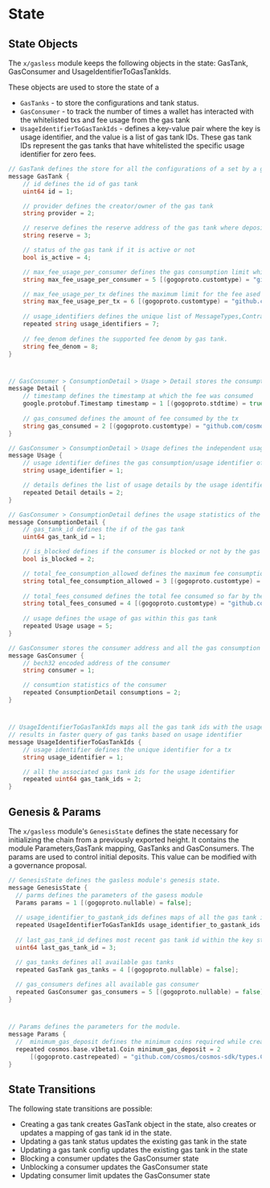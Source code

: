<!--
order: 2
-->

# State

## State Objects

The `x/gasless` module keeps the following objects in the state: GasTank, GasConsumer and UsageIdentifierToGasTankIds.

These objects are used to store the state of a

- `GasTanks` - to store the configurations and tank status.
- `GasConsumer` - to track the number of times a wallet has interacted with the whitelisted txs and fee usage from the gas tank
- `UsageIdentifierToGasTankIds` - defines a key-value pair where the key is usage identifier, and the value is a list of gas tank IDs. These gas tank IDs represent the gas tanks that have whitelisted the specific usage identifier for zero fees.

```go
// GasTank defines the store for all the configurations of a set by a gas provider
message GasTank {
    // id defines the id of gas tank
    uint64 id = 1;

    // provider defines the creator/owner of the gas tank
    string provider = 2;

    // reserve defines the reserve address of the gas tank where deposited funds are stored
    string reserve = 3;

    // status of the gas tank if it is active or not
    bool is_active = 4;

    // max_fee_usage_per_consumer defines the gas consumption limit which consumer is allowed, beyod this limit gas tank will not sponsor the tx
    string max_fee_usage_per_consumer = 5 [(gogoproto.customtype) = "github.com/cosmos/cosmos-sdk/types.Int", (gogoproto.nullable) = false];

    // max_fee_usage_per_tx defines the maximum limit for the fee ased by the tx, beyond this gastank cannot sponsor the tx
    string max_fee_usage_per_tx = 6 [(gogoproto.customtype) = "github.com/cosmos/cosmos-sdk/types.Int", (gogoproto.nullable) = false];
    
    // usage_identifiers defines the unique list of MessageTypes,ContractAddress or any valid usage identifier which are whitelisted by gas tank.
    repeated string usage_identifiers = 7;
    
    // fee_denom defines the supported fee denom by gas tank.
    string fee_denom = 8;
}
```
#

```go
// GasConsumer > ConsumptionDetail > Usage > Detail stores the consumption activity of the consumer
message Detail {
    // timestamp defines the timestamp at which the fee was consumed
    google.protobuf.Timestamp timestamp = 1 [(gogoproto.stdtime) = true, (gogoproto.nullable) = false];
    
    // gas_consumed defines the amount of fee consumed by the tx
    string gas_consumed = 2 [(gogoproto.customtype) = "github.com/cosmos/cosmos-sdk/types.Int", (gogoproto.nullable) = false];
}

// GasConsumer > ConsumptionDetail > Usage defines the independent usage of gas by the individual usage identifier
message Usage {
    // usage identifier defines the gas consumption/usage identifier of the tx, this identifier is responsible for consuming gas
    string usage_identifier = 1;

    // details defines the list of usage details by the usage identifier along with fee amount and timestamp
    repeated Detail details = 2;
}

// GasConsumer > ConsumptionDetail defines the usage statistics of the consumer within each gas tank 
message ConsumptionDetail {
    // gas_tank_id defines the if of the gas tank
    uint64 gas_tank_id = 1;

    // is_blocked defines if the consumer is blocked or not by the gas tank
    bool is_blocked = 2;

    // total_fee_consumption_allowed defines the maximum fee consumption allowed by the gas tank to the consumer
    string total_fee_consumption_allowed = 3 [(gogoproto.customtype) = "github.com/cosmos/cosmos-sdk/types.Int", (gogoproto.nullable) = false];
    
    // total_fees_consumed defines the total fee consumed so far by the consumer in this gas tank
    string total_fees_consumed = 4 [(gogoproto.customtype) = "github.com/cosmos/cosmos-sdk/types.Int", (gogoproto.nullable) = false];
    
    // usage defines the usage of gas within this gas tank
    repeated Usage usage = 5;
}

// GasConsumer stores the consumer address and all the gas consumption activities within the gas tank
message GasConsumer {
    // bech32 encoded address of the consumer
    string consumer = 1;

    // consumtion statistics of the consumer
    repeated ConsumptionDetail consumptions = 2;
}
```
#

```go
// UsageIdentifierToGasTankIds maps all the gas tank ids with the usage identifier
// results in faster query of gas tanks based on usage identifier
message UsageIdentifierToGasTankIds {
    // usage identifier defines the unique identifier for a tx
    string usage_identifier = 1;

    // all the associated gas tank ids for the usage identifier
    repeated uint64 gas_tank_ids = 2;
}
```

## Genesis & Params

The `x/gasless` module's `GenesisState` defines the state necessary for initializing the chain from a previously exported height. It contains the module Parameters,GasTank mapping, GasTanks and GasConsumers. The params are used to control initial deposits. This value can be modified with a governance proposal.

```go
// GenesisState defines the gasless module's genesis state.
message GenesisState {
  // parms defines the parameters of the gasess module
  Params params = 1 [(gogoproto.nullable) = false];
  
  // usage_identifier_to_gastank_ids defines maps of all the gas tank ids with the usage identifier
  repeated UsageIdentifierToGasTankIds usage_identifier_to_gastank_ids = 2 [(gogoproto.nullable) = false];
  
  // last_gas_tank_id defines most recent gas tank id within the key store
  uint64 last_gas_tank_id = 3;

  // gas_tanks defines all available gas tanks
  repeated GasTank gas_tanks = 4 [(gogoproto.nullable) = false];
  
  // gas_consumers defines all available gas consumer
  repeated GasConsumer gas_consumers = 5 [(gogoproto.nullable) = false];
}
```

#

```go
// Params defines the parameters for the module.
message Params {
  //  minimum_gas_deposit defines the minimum coins required while creating gas tank
  repeated cosmos.base.v1beta1.Coin minimum_gas_deposit = 2
      [(gogoproto.castrepeated) = "github.com/cosmos/cosmos-sdk/types.Coins", (gogoproto.nullable) = false];
}
```

## State Transitions

The following state transitions are possible:

- Creating a gas tank creates GasTank object in the state, also creates or updates a mapping of gas tank id in the state.
- Updating a gas tank status updates the existing gas tank in the state
- Updating a gas tank config updates the existing gas tank in the state
- Blocking a consumer updates the GasConsumer state
- Unblocking a consumer updates the GasConsumer state
- Updating consumer limit updates the GasConsumer state
